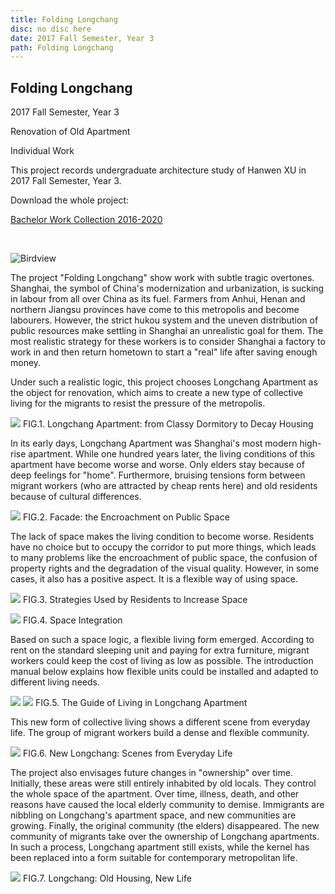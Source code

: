 ```yaml
---
title: Folding Longchang
disc: no disc here
date: 2017 Fall Semester, Year 3
path: Folding Longchang
---
```

<special>
</special>

## Folding Longchang

2017 Fall Semester, Year 3

Renovation of Old Apartment

Individual Work

This project records undergraduate architecture study of Hanwen XU in 2017 Fall Semester, Year 3. 

Download the whole project: 

[Bachelor Work Collection 2016-2020](https://github.com/HanwenXU721/HanwenXU.github.io/raw/master/resources/Term1%20Studio.pdf)

</br>

![Birdview](../images/articles/design_04/0.jpg)

The project "Folding Longchang" show work with subtle tragic overtones. Shanghai, the symbol of China's modernization and urbanization, is sucking in labour from all over China as its fuel. Farmers from Anhui, Henan and northern Jiangsu provinces have come to this metropolis and become labourers. However, the strict hukou system and the uneven distribution of public resources make settling in Shanghai an unrealistic goal for them. The most realistic strategy for these workers is to consider Shanghai a factory to work in and then return hometown to start a "real" life after saving enough money.

Under such a realistic logic, this project chooses Longchang Apartment as the object for renovation, which aims to create a new type of collective living for the migrants to resist the pressure of the metropolis.

<p id= "it">
<img src="../images/articles/design_04/1.jpg">
 FIG.1. Longchang Apartment: from Classy Dormitory to Decay Housing
</p>

In its early days, Longchang Apartment was Shanghai's most modern high-rise apartment. While one hundred years later, the living conditions of this apartment have become worse and worse. Only elders stay because of deep feelings for "home". Furthermore, bruising tensions form between migrant workers (who are attracted by cheap rents here) and old residents because of cultural differences.

<p id= "it">
<img src="../images/articles/design_04/2.jpg">
 FIG.2. Facade: the Encroachment on Public Space
</p>

The lack of space makes the living condition to become worse. Residents have no choice but to occupy the corridor to put more things, which leads to many problems like the encroachment of public space, the confusion of property rights and the degradation of the visual quality. However, in some cases, it also has a positive aspect. It is a flexible way of using space.

<p id= "it">
<img src="../images/articles/design_04/3-1.jpg">
 FIG.3. Strategies Used by Residents to Increase Space
</p>

<p id= "it">
<img src="../images/articles/design_04/4.jpg">
 FIG.4. Space Integration
</p>

Based on such a space logic, a flexible living form emerged. According to rent on the standard sleeping unit and paying for extra furniture, migrant workers could keep the cost of living as low as possible. The introduction manual below explains how flexible units could be installed and adapted to different living needs.

<p id= "it">
<img src="../images/articles/design_04/5.jpg">
<img src="../images/articles/design_04/5-2.jpg">
 FIG.5. The Guide of Living in Longchang Apartment
</p>

This new form of collective living shows a different scene from everyday life. The group of migrant workers build a dense and flexible community.

<p id= "it">
<img src="../images/articles/design_04/6.jpg">
 FIG.6. New Longchang: Scenes from Everyday Life
</p>

The project also envisages future changes in "ownership" over time. Initially, these areas were still entirely inhabited by old locals. They control the whole space of the apartment. Over time, illness, death, and other reasons have caused the local elderly community to demise. Immigrants are nibbling on Longchang's apartment space, and new communities are growing. Finally, the original community (the elders) disappeared. The new community of migrants take over the ownership of Longchang apartments. In such a process, Longchang apartment still exists, while the kernel has been replaced into a form suitable for contemporary metropolitan life.

<p id= "it">
<img src="../images/articles/design_04/7.jpg">
 FIG.7. Longchang: Old Housing, New Life
</p>